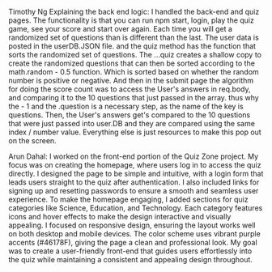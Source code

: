 Timothy Ng
Explaining the back end logic:
I handled the back-end and quiz pages. The functionality is that you can run npm start, login, play the quiz game, see your score and start over again. Each time you will get a randomized set of questions than is different than the last.
The user data is posted in the userDB.JSON file. and the quiz method has the function that sorts the randomized set of questions. The ...quiz creates a shallow copy to create the randomized questions that can then be sorted according to the 
math.random - 0.5 function. Which is sorted based on whether the random number is positive or negative.
And then in the submit page the algorithm for doing the score count was to access the User's answers in req.body, and comparing it to the 10 questions that just passed in the array. thus why the - 1 and the .question is a necessary step, as the name of the key is questions.
Then, the User's answers get's compared to the 10 questions that were just passed into user.DB and they are compared using the same index / number value. Everything else is just resources to make this pop out on the screen.

Arun Dahal:
I worked on the front-end portion of the Quiz Zone project. My focus was on creating the homepage, where users log in to access the quiz directly. I designed the page to be simple and intuitive, with a login form that leads users straight to the quiz after authentication. I also included links for signing up and resetting passwords to ensure a smooth and seamless user experience. To make the homepage engaging, I added sections for quiz categories like Science, Education, and Technology. Each category features icons and hover effects to make the design interactive and visually appealing. I focused on responsive design, ensuring the layout works well on both desktop and mobile devices. The color scheme uses vibrant purple accents (#46178F), giving the page a clean and professional look. My goal was to create a user-friendly front-end that guides users effortlessly into the quiz while maintaining a consistent and appealing design throughout.
